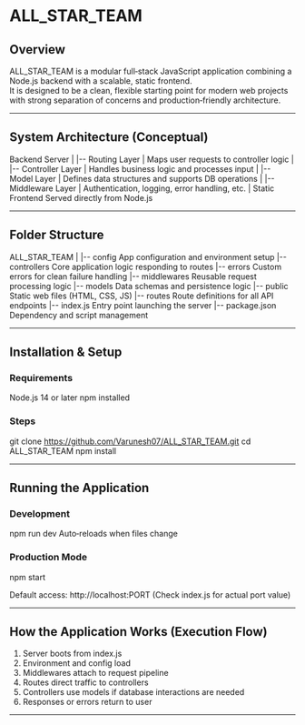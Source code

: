 # ALL_STAR_TEAM

## Overview
ALL_STAR_TEAM is a modular full‑stack JavaScript application combining a Node.js backend with a scalable, static frontend.  
It is designed to be a clean, flexible starting point for modern web projects with strong separation of concerns and production‑friendly architecture.

--------------------------------------------------

## System Architecture (Conceptual)
Backend Server
|
|-- Routing Layer
|    Maps user requests to controller logic
|
|-- Controller Layer
|    Handles business logic and processes input
|
|-- Model Layer
|    Defines data structures and supports DB operations
|
|-- Middleware Layer
|    Authentication, logging, error handling, etc.
|
Static Frontend
Served directly from Node.js

--------------------------------------------------

## Folder Structure
ALL_STAR_TEAM
|
|-- config            App configuration and environment setup
|-- controllers       Core application logic responding to routes
|-- errors            Custom errors for clean failure handling
|-- middlewares       Reusable request processing logic
|-- models            Data schemas and persistence logic
|-- public            Static web files (HTML, CSS, JS)
|-- routes            Route definitions for all API endpoints
|-- index.js          Entry point launching the server
|-- package.json      Dependency and script management

--------------------------------------------------

## Installation & Setup

### Requirements
Node.js 14 or later
npm installed

### Steps
git clone https://github.com/Varunesh07/ALL_STAR_TEAM.git
cd ALL_STAR_TEAM
npm install

--------------------------------------------------

## Running the Application

### Development
npm run dev
Auto‑reloads when files change

### Production Mode
npm start

Default access:
http://localhost:PORT
(Check index.js for actual port value)

--------------------------------------------------

## How the Application Works (Execution Flow)

1. Server boots from index.js
2. Environment and config load
3. Middlewares attach to request pipeline
4. Routes direct traffic to controllers
5. Controllers use models if database interactions are needed
6. Responses or errors return to user

--------------------------------------------------



